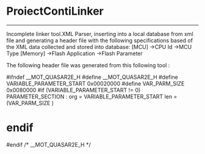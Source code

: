# ProiectContiLinker
*****
Incomplete linker tool.XML Parser, inserting into a local database from xml file and generating a header file with the following
specifications based of the XML data collected and stored into database:
[MCU]
->CPU Id
->MCU Type
[Memory]
->Flash Application
->Flash Parameter

The following header file was generated from this following tool :

#ifndef __MOT_QUASAR2E_H
#define __MOT_QUASAR2E_H
#define VARIABLE_PARAMETER_START 0x00020000
#define VAR_PARM_SIZE 0x0080000
#if (VARIABLE_PARAMETER_START != 0)
PARAMETER_SECTION : org = VARIABLE_PARAMETER_START   len = (VAR_PARM_SIZE )
#   endif
#endif /* __MOT_QUASAR2E_H */


 

